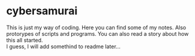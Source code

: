 # cybersamurai
This is just my way of coding. Here you can find some of my notes. Also protorypes of scripts and programs. You can also read a story about how this all started.<br>
I guess, I will add somethind to readme later...
